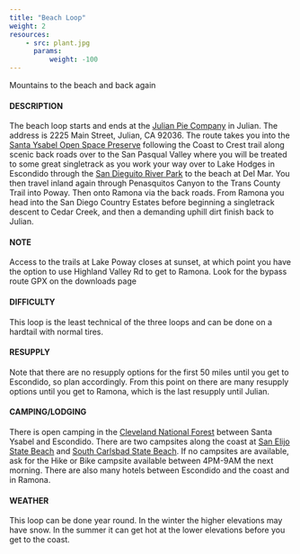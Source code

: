 ```yaml
---
title: "Beach Loop"
weight: 2
resources:
    - src: plant.jpg
      params:
          weight: -100
---
```


Mountains to the beach and back again

#### DESCRIPTION
The beach loop starts and ends at the [Julian Pie Company](https://julian-pie.myshopify.com/) in Julian. The address is 2225 Main Street, Julian, CA 92036.  The route takes you into the [Santa Ysabel Open Space Preserve](http://www.sdparks.org/content/sdparks/en/park-pages/SantaYsabel.html) following the Coast to Crest trail along scenic back roads over to the San Pasqual Valley where you will be treated to some great singletrack as you work your way over to Lake Hodges in Escondido through the [San Dieguito River Park](http://www.sdrp.org/wordpress/trails/) to the beach at Del Mar. You then travel inland again through Penasquitos Canyon to the Trans County Trail into Poway. Then onto Ramona via the back roads. From Ramona you head into the San Diego Country Estates before beginning a singletrack descent to Cedar Creek, and then a demanding uphill dirt finish back to Julian.

#### NOTE
Access to the trails at Lake Poway closes at sunset, at which point you have the option to use Highland Valley Rd to get to Ramona. Look for the bypass route GPX on the downloads page

#### DIFFICULTY
This loop is the least technical of the three loops and can be done on a hardtail with normal tires.

#### RESUPPLY
Note that there are no resupply options for the first 50 miles until you get to Escondido, so plan accordingly. From this point on there are many resupply options until you get to Ramona, which is the last resupply until Julian.

#### CAMPING/LODGING
There is open camping in the [Cleveland National Forest](https://www.fs.usda.gov/detailfull/cleveland/about-forest/?cid=stelprdb5275501#Camping) between Santa Ysabel and Escondido. There are two campsites along the coast at [San Elijo State Beach](http://www.parks.ca.gov/?page_id=662) and [South Carlsbad State Beach](http://www.parks.ca.gov/?page_id=660). If no campsites are available, ask for the Hike or Bike campsite available between 4PM-9AM the next morning. There are also many hotels between Escondido and the coast and in Ramona.

#### WEATHER
This loop can be done year round. In the winter the higher elevations may have snow. In the summer it can get hot at the lower elevations before you get to the coast.
